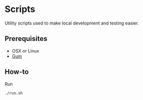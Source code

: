# Scripts

Utility scripts used to make local development and testing easier.

## Prerequisites

- OSX or Linux
- [Gum](https://github.com/charmbracelet/gum)

## How-to

Run

```bash
./run.sh
```
